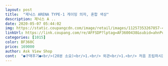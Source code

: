 ```yaml
---
layout: post 
title:  "제닉스 ARENA TYPE-1 게이밍 의자, 혼합 색상" 
description: 제닉스 A ..
date: 2020-05-07 05:44:02 
img: https://static.coupangcdn.com/image/retail/images/11257353267857-473c4638-bdfb-445d-a110-db691e93f710.jpg 
linkUrl: https://link.coupang.com/re/AFFSDP?lptag=AF3600438&subid=ahnPublicAsk&pageKey=284778715&itemId=903753885&vendorItemId=5264494424&traceid=V0-113-e2ef99b911310b90 
categories: [1015] 
color: BF360C 
price: 169000 
author: Ask View Shop 
cont:  "●구매후기●<br/>(20분 소요)<br/>1.<br/> 외관<br/>1.<br/> 처음 조립하시는 분은 많이 힘들어 하실수도있고, 조립 매뉴얼 종이 있으니까 보시면 조립 잘되거라 믿습니다! 특히, 다른 한 분이랑 도움을 부탁하면 빨리 조립만들수있어요<br/>2.<br/> 의자 조립이후 앉아봤는데 의자 바닥 쿠션 재질이 되어 있어서 딱딱한 재질보다 뭐, 평평하다는 이 정도? 편해요.<br/> 근데 되게 생각보다 보통 의자보다 조금 넓어요.<br/>(가로 50, 세로 54이상) 특히 몸이 작거나 다리 짧거나 여성분은 참고하시고 구매하셨으면 손해볼일이 없습니다~~<br/>2.<br/> 편안함<br/>3.<br/> 목받침이 있어서 목쿠션이 없어도 누우거나 잠을 잘수있는 정도로는 좋고 편합니다!!!<br/>3.<br/>설치<br/>4.<br/> 한 일주일 넘게 쓰고 있는데, 일어날때마다 스프링쪽에서인가 딸깍딸깍 소리가 나네요<br/>가격이 조금 쎄다 싶었는데, 전에 6만원짜리 저가제품 샀던 제가 부끄럽네요.<br/><br/>가끔 동영상보다가 졸게 되는 단점이ㅎㅎ<br/>가성비 좋습니다^^<br/>굳이 설명서를 보지 않아도 될만큼 조립이 쉽습니다<br/>긴 글을 읽어주셔서 감사드리고 제 후기였습니다!<br/>너무 좋아요! 전에 썻던 의자가 좀 평범하지만 등 조절이라는게 없어서 불편했어요.<br/> 의자 알아보다가 이것을 선택하게 되었고 주문한 일로부터 금방 2일이면 여기 시골인데 택배 잘받았습니다.<br/><br/>디자인은 사진에서 본 그대로고 깔끔하고 이뻤어요.<br/> 기능도 뒤로 잘젖혀지고 높이조절도 이정도면 저한테는 딱 좋은것 같아요.<br/> 그런데... <br/>ㅠㅠㅠ별하나뺀건 바퀴때문인데요... <br/> 거실에서 조립해서 방으로 가지고 들어가려고 문방지턱을 지나는데 쇠붙이들이 부딪히는 소리가 너무 거슬리게 나서 조립을 잘못했나 여기저기 살펴보니 바퀴에서 나는 소리더라구요.<br/>.<br/> 뭐가 문제인지 모르겠지만ㅜㅠ 그냥 움직일땐 괜찮은데 들렸다 놓아질때 소리가 안좋게나서 별하나뺍니당... <br/><br/>박음질 ok<br/>색 <br/> - 광고용사진과 동일(광고용 사진이 보정사진이 아니었음)<br/>쇼파처럼 푹신하지 않아 게임하는데 안정적이고,<br/>스크레치 No<br/>아래글부터 제 개인적인 경험입니다.<br/><br/>엉덩이에 땀차는 일 없고요<br/>오래앉아있음에도 불구하고 허리가 안아프네요(최고장점)<br/>일단 빠른 배송 좋았어요! 어제 오전에 주문하고 오늘 오후에 받았는데 일요일 저녁에 주문한 마우스보다 빨리 왔으니까... <br/>ㅋㅋㅋㅋㅋ 무튼 박스도 멀쩡하고 훼손된 곳도없이 상품음 잘 배송된것 같아요<br/>잘 샀다는 생각이 드네요<br/>재질 <br/> - 싸구려재질이 아님<br/>저 역시 다른 분들의 상품평을 비교해보고 샀는데,<br/>조립도 슴여섯 여자인 저 혼자 약 30분 안걸릴정도로 어려움 없이 바로 했고 가죽냄새가 많이 난다는 후기에 걱정을 많이 했는데 저는 오히려 가죽가방에 비해 훨씬 냄새가 적다고 생각들어요! 처음 열었을때 확느껴지고 그 후에는 제 코가 냄새에 적응을 한건지 거슬려서 방에 못둘정도로 심하게 나지는 않아요.<br/> 그냥 앉아있을때 가죽시트 냄새... <br/>?<br/>조립하는데 40분 걸렸습니다.<br/><br/>(20분 소요)<br/>1.<br/> 외관<br/>1.<br/> 처음 조립하시는 분은 많이 힘들어 하실수도있고, 조립 매뉴얼 종이 있으니까 보시면 조립 잘되거라 믿습니다! 특히, 다른 한 분이랑 도움을 부탁하면 빨리 조립만들수있어요<br/>2.<br/> 의자 조립이후 앉아봤는데 의자 바닥 쿠션 재질이 되어 있어서 딱딱한 재질보다 뭐, 평평하다는 이 정도? 편해요.<br/> 근데 되게 생각보다 보통 의자보다 조금 넓어요.<br/>(가로 50, 세로 54이상) 특히 몸이 작거나 다리 짧거나 여성분은 참고하시고 구매하셨으면 손해볼일이 없습니다~~<br/>2.<br/> 편안함<br/>3.<br/> 목받침이 있어서 목쿠션이 없어도 누우거나 잠을 잘수있는 정도로는 좋고 편합니다!!!<br/>3.<br/>설치<br/>4.<br/> 한 일주일 넘게 쓰고 있는데, 일어날때마다 스프링쪽에서인가 딸깍딸깍 소리가 나네요<br/>가격이 조금 쎄다 싶었는데, 전에 6만원짜리 저가제품 샀던 제가 부끄럽네요.<br/><br/>가끔 동영상보다가 졸게 되는 단점이ㅎㅎ<br/>가성비 좋습니다^^<br/>굳이 설명서를 보지 않아도 될만큼 조립이 쉽습니다<br/>긴 글을 읽어주셔서 감사드리고 제 후기였습니다!<br/>너무 좋아요! 전에 썻던 의자가 좀 평범하지만 등 조절이라는게 없어서 불편했어요.<br/> 의자 알아보다가 이것을 선택하게 되었고 주문한 일로부터 금방 2일이면 여기 시골인데 택배 잘받았습니다.<br/><br/>디자인은 사진에서 본 그대로고 깔끔하고 이뻤어요.<br/> 기능도 뒤로 잘젖혀지고 높이조절도 이정도면 저한테는 딱 좋은것 같아요.<br/> 그런데... <br/>ㅠㅠㅠ별하나뺀건 바퀴때문인데요... <br/> 거실에서 조립해서 방으로 가지고 들어가려고 문방지턱을 지나는데 쇠붙이들이 부딪히는 소리가 너무 거슬리게 나서 조립을 잘못했나 여기저기 살펴보니 바퀴에서 나는 소리더라구요.<br/>.<br/> 뭐가 문제인지 모르겠지만ㅜㅠ 그냥 움직일땐 괜찮은데 들렸다 놓아질때 소리가 안좋게나서 별하나뺍니당... <br/><br/>박음질 ok<br/>색 <br/> - 광고용사진과 동일(광고용 사진이 보정사진이 아니었음)<br/>쇼파처럼 푹신하지 않아 게임하는데 안정적이고,<br/>스크레치 No<br/>아래글부터 제 개인적인 경험입니다.<br/><br/>엉덩이에 땀차는 일 없고요<br/>오래앉아있음에도 불구하고 허리가 안아프네요(최고장점)<br/>일단 빠른 배송 좋았어요! 어제 오전에 주문하고 오늘 오후에 받았는데 일요일 저녁에 주문한 마우스보다 빨리 왔으니까... <br/>ㅋㅋㅋㅋㅋ 무튼 박스도 멀쩡하고 훼손된 곳도없이 상품음 잘 배송된것 같아요<br/>잘 샀다는 생각이 드네요<br/>재질 <br/> - 싸구려재질이 아님<br/>저 역시 다른 분들의 상품평을 비교해보고 샀는데,<br/>조립도 슴여섯 여자인 저 혼자 약 30분 안걸릴정도로 어려움 없이 바로 했고 가죽냄새가 많이 난다는 후기에 걱정을 많이 했는데 저는 오히려 가죽가방에 비해 훨씬 냄새가 적다고 생각들어요! 처음 열었을때 확느껴지고 그 후에는 제 코가 냄새에 적응을 한건지 거슬려서 방에 못둘정도로 심하게 나지는 않아요.<br/> 그냥 앉아있을때 가죽시트 냄새... <br/>?<br/>조립하는데 40분 걸렸습니다.<br/><br/>" 
---
```

